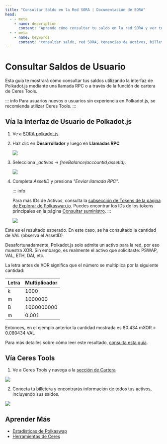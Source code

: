```yaml
---
title: "Consultar Saldo en la Red SORA | Documentación de SORA"
head:
  - - meta
    - name: description
      content: "Aprende cómo consultar tu saldo en la red SORA y ver tus tenencias de activos. Descubre los diferentes métodos y herramientas disponibles para consultar tu saldo, incluyendo billeteras, exploradores de bloques y otras interfaces de la red SORA. Mantente informado sobre tus balances de activos y rastrea tus tenencias dentro del ecosistema SORA."
  - - meta
    - name: keywords
      content: "consultar saldo, red SORA, tenencias de activos, billeteras, exploradores de bloques, interfaces de la red SORA, balances de activos"
---
```


# Consultar Saldos de Usuario

Esta guía te mostrará cómo consultar tus saldos utilizando la
interfaz de Polkadot.js mediante una llamada RPC o a través de la
función de cartera de Ceres Tools.

::: info
Para usuarios nuevos o usuarios sin experiencia en Polkadot.js, se
recomienda utilizar Ceres Tools.
:::

## Vía la Interfaz de Usuario de Polkadot.js

1. Ve a [SORA polkadot.js](https://polkadot.js.org/apps/?rpc=wss%3A%2F%2Fws.sora2.soramitsu.co.jp#/rpc).

2. Haz clic en **Desarrollador** y luego en **Llamadas RPC**

   ![](.gitbook/assets/check-balance-rpc-calls.jpg)

3. Selecciona __activos_ → _freeBalance(accountid,assetid)_.

   ![](.gitbook/assets/check-balance-select.png)

4. Completa _AssetID_ y presiona _"Enviar llamada RPC"_.

   ::: info

   Para más IDs de Activos, consulta la [subsección de Tokens de la página de Explorar de Polkaswap.io](https://polkaswap.io/#/explore/tokens). Puedes encontrar los IDs de los tokens principales en la página [Consultar suministro](check-supply.md).
   :::

   ![](.gitbook/assets/check-balance-fill-in-asset-id.jpg)

Este es el resultado esperado. En este caso, se ha consultado la cantidad de VAL (observa el AssetID)

Desafortunadamente, Polkadot.js solo admite un activo para la red, por eso muestra XOR. Sin embargo, es realmente el activo que solicitaste: PSWAP, VAL, ETH, DAI, etc.

La letra antes de XOR significa que el número se multiplica por la siguiente cantidad:

| Letra | Multiplicador |
| ----- | ------------- |
| k     | 1000          |
| m     | 1000000       |
| B     | 1000000000    |
| m     | 0.001         |

Entonces, en el ejemplo anterior la cantidad mostrada es 80.434 mXOR = 0.080434 VAL

Para más detalles sobre cómo leer este resultado, [consulta esta guía](check-supply.md#how-to-read-the-results).

## Vía Ceres Tools

1. Ve a Ceres Tools y navega a la [sección de Cartera](https://tools.cerestoken.io/portfolio)

![](/.gitbook/assets/tools-portfolio-connect-wallet.png)

2. Conecta tu billetera y encontrarás información de todos tus
   activos, incluyendo sus saldos.

![](/.gitbook/assets/tools-portfolio.png)

## Aprender Más

- [Estadísticas de Polkaswap](./statistics-polkaswap.md)
- [Herramientas de Ceres](./ceres/tools.md)
